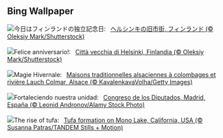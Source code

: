 ## Bing Wallpaper
![](https://www.bing.com/th?id=OHR.HelsinkiDusk_JA-JP8216541034_UHD.jpg&w=1000)今日はフィンランドの独立記念日:&nbsp;&ensp;[ヘルシンキの旧市街, フィンランド (© Oleksiy Mark/Shutterstock)](https://www.bing.com/th?id=OHR.HelsinkiDusk_JA-JP8216541034_UHD.jpg)
<br><br/>
![](https://www.bing.com/th?id=OHR.HelsinkiDusk_IT-IT6690670335_UHD.jpg&w=1000)Felice anniversario!:&nbsp;&ensp;[Città vecchia di Helsinki, Finlandia (© Oleksiy Mark/Shutterstock)](https://www.bing.com/th?id=OHR.HelsinkiDusk_IT-IT6690670335_UHD.jpg)
<br><br/>
![](https://www.bing.com/th?id=OHR.ColmarHoliday_FR-FR1755218249_UHD.jpg&w=1000)Magie Hivernale:&nbsp;&ensp;[Maisons traditionnelles alsaciennes à colombages et rivière Lauch Colmar, Alsace (© KavalenkavaVolha/Getty Images)](https://www.bing.com/th?id=OHR.ColmarHoliday_FR-FR1755218249_UHD.jpg)
<br><br/>
![](https://www.bing.com/th?id=OHR.SpainConstitutionDay2024_ES-ES5831471578_UHD.jpg&w=1000)Fortaleciendo nuestra unidad:&nbsp;&ensp;[Congreso de los Diputados, Madrid, España (© Leonid Andronov/Alamy Stock Photo)](https://www.bing.com/th?id=OHR.SpainConstitutionDay2024_ES-ES5831471578_UHD.jpg)
<br><br/>
![](https://www.bing.com/th?id=OHR.MonoTufa_EN-GB2751110672_UHD.jpg&w=1000)The rise of tufa:&nbsp;&ensp;[Tufa formation on Mono Lake, California, USA (© Susanna Patras/TANDEM Stills + Motion)](https://www.bing.com/th?id=OHR.MonoTufa_EN-GB2751110672_UHD.jpg)
<br><br/>
